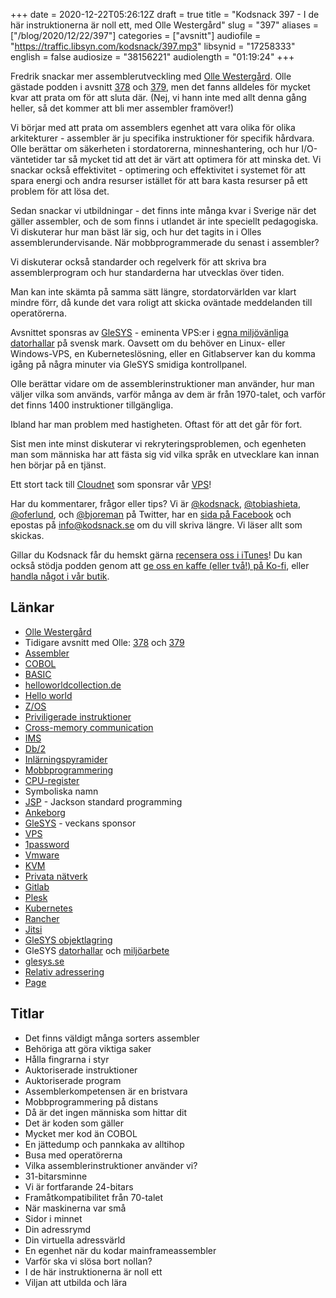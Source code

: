 +++
date = 2020-12-22T05:26:12Z
draft = true
title = "Kodsnack 397 - I de här instruktionerna är noll ett, med Olle Westergård"
slug = "397"
aliases = ["/blog/2020/12/22/397"]
categories = ["avsnitt"]
audiofile = "https://traffic.libsyn.com/kodsnack/397.mp3"
libsynid = "17258333"
english = false
audiosize = "38156221"
audiolength = "01:19:24"
+++

Fredrik snackar mer assemblerutveckling med [Olle Westergård](https://www.linkedin.com/in/olle-westergård-256a59/). Olle gästade podden i avsnitt [378](https://kodsnack.se/378/) och [379](https://kodsnack.se/379/), men det fanns alldeles för mycket kvar att prata om för att sluta där. (Nej, vi hann inte med allt denna gång heller, så det kommer att bli mer assembler framöver!)

Vi börjar med att prata om assemblers egenhet att vara olika för olika arkitekturer - assembler är ju specifika instruktioner för specifik hårdvara. Olle berättar om säkerheten i stordatorerna, minneshantering, och hur I/O-väntetider tar så mycket tid att det är värt att optimera för att minska det. Vi snackar också effektivitet - optimering och effektivitet i systemet för att spara energi och andra resurser istället för att bara kasta resurser på ett problem för att lösa det.

Sedan snackar vi utbildningar - det finns inte många kvar i Sverige när det gäller assembler, och de som finns i utlandet är inte speciellt pedagogiska. Vi diskuterar hur man bäst lär sig, och hur det tagits in i Olles assemblerundervisande. När mobbprogrammerade du senast i assembler?

Vi diskuterar också standarder och regelverk för att skriva bra assemblerprogram och hur standarderna har utvecklas över tiden.

Man kan inte skämta på samma sätt längre, stordatorvärlden var klart mindre förr, då kunde det vara roligt att skicka oväntade meddelanden till operatörerna.

Avsnittet sponsras av [GleSYS](https://glesys.se/) - eminenta VPS:er i [egna miljövänliga datorhallar](https://glesys.se/datacenter) på svensk mark. Oavsett om du behöver en Linux- eller Windows-VPS, en Kuberneteslösning, eller en Gitlabserver kan du komma igång på några minuter via GleSYS smidiga kontrollpanel.

Olle berättar vidare om de assemblerinstruktioner man använder, hur man väljer vilka som används, varför många av dem är från 1970-talet, och varför det finns 1400 instruktioner tillgängliga.

Ibland har man problem med hastigheten. Oftast för att det går för fort.

Sist men inte minst diskuterar vi rekryteringsproblemen, och egenheten man som människa har att fästa sig vid vilka språk en utvecklare kan innan hen börjar på en tjänst.

Ett stort tack till [Cloudnet](http://www.cloudnet.se) som sponsrar vår [VPS](http://en.wikipedia.org/wiki/Virtual_private_server)!

Har du kommentarer, frågor eller tips? Vi är [@kodsnack](https://www.twitter.com/kodsnack), [@tobiashieta](https://www.twitter.com/tobiashieta), [@oferlund](https://www.twitter.com/oferlund), och [@bjoreman](https://www.twitter.com/bjoreman) på Twitter, har en [sida på Facebook](https://www.facebook.com/kodsnack) och epostas på [info@kodsnack.se](mailto:info@kodsnack.se) om du vill skriva längre. Vi läser allt som skickas.

Gillar du Kodsnack får du hemskt gärna [recensera oss i iTunes](http://itunes.apple.com/se/podcast/kodsnack/id561631498?l=en)! Du kan också stödja podden genom att <a href="https://ko-fi.com/kodsnack" rel="payment">ge oss en kaffe (eller två!) på Ko-fi</a>, eller [handla något i vår butik](https://shop.spreadshirt.se/kodsnack/).

## Länkar ##
* [Olle Westergård](https://www.linkedin.com/in/olle-westergård-256a59/)
* Tidigare avsnitt med Olle: [378](https://kodsnack.se/378/) och [379](https://kodsnack.se/379/)
* [Assembler](https://en.wikipedia.org/wiki/Assembly_language)
* [COBOL](https://en.wikipedia.org/wiki/COBOL)
* [BASIC](https://en.wikipedia.org/wiki/BASIC)
* [helloworldcollection.de](http://helloworldcollection.de/)
* [Hello world](https://en.wikipedia.org/wiki/%22Hello,_World!%22_program)
* [Z/OS](https://en.wikipedia.org/wiki/Z/OS)
* [Priviligerade instruktioner](https://www.geeksforgeeks.org/privileged-and-non-privileged-instructions-in-operating-system/)
* [Cross-memory communication](https://www.ibm.com/support/knowledgecenter/zosbasics/com.ibm.zos.zsecurity/zsecc_072.htm)
* [IMS](https://en.wikipedia.org/wiki/IBM_Information_Management_System)
* [Db/2](https://en.wikipedia.org/wiki/IBM_Db2_Family)
* [Inlärningspyramider](https://en.wikipedia.org/wiki/Learning_pyramid)
* [Mobbprogrammering](https://en.wikipedia.org/wiki/Mob_programming)
* [CPU-register](https://en.wikipedia.org/wiki/Processor_register)
* Symboliska namn
* [JSP](https://en.wikipedia.org/wiki/Jackson_structured_programming) - Jackson standard programming
* [Ankeborg](https://sv.wikipedia.org/wiki/Ankeborg)
* [GleSYS](https://glesys.se/) - veckans sponsor
* [VPS](https://en.wikipedia.org/wiki/Virtual_private_server)
* [1password](https://en.wikipedia.org/wiki/1Password)
* [Vmware](https://en.wikipedia.org/wiki/VMware)
* [KVM](https://en.wikipedia.org/wiki/Kernel-based_Virtual_Machine)
* [Privata nätverk](https://en.wikipedia.org/wiki/Virtual_private_network)
* [Gitlab](https://en.wikipedia.org/wiki/GitLab)
* [Plesk](https://en.wikipedia.org/wiki/Plesk)
* [Kubernetes](https://en.wikipedia.org/wiki/Kubernetes)
* [Rancher](https://rancher.com/)
* [Jitsi](https://en.wikipedia.org/wiki/Jitsi)
* [GleSYS objektlagring](https://glesys.se/tjanster/objektlagring)
* GleSYS [datorhallar](https://glesys.se/datacenter) och [miljöarbete](https://glesys.se/foretaget/miljoarbete)
* [glesys.se](https://glesys.se/)
* [Relativ adressering](https://en.wikipedia.org/wiki/Offset_%28computer_science%29)
* [Page](https://en.wikipedia.org/wiki/Page_%28computer_memory%29)

## Titlar ##
* Det finns väldigt många sorters assembler
* Behöriga att göra viktiga saker
* Hålla fingrarna i styr
* Auktoriserade instruktioner
* Auktoriserade program
* Assemblerkompetensen är en bristvara
* Mobbprogrammering på distans
* Då är det ingen människa som hittar dit
* Det är koden som gäller
* Mycket mer kod än COBOL
* En jättedump och pannkaka av alltihop
* Busa med operatörerna
* Vilka assemblerinstruktioner använder vi?
* 31-bitarsminne
* Vi är fortfarande 24-bitars
* Framåtkompatibilitet från 70-talet
* När maskinerna var små
* Sidor i minnet
* Din adressrymd
* Din virtuella adressvärld
* En egenhet när du kodar mainframeassembler
* Varför ska vi slösa bort nollan?
* I de här instruktionerna är noll ett
* Viljan att utbilda och lära